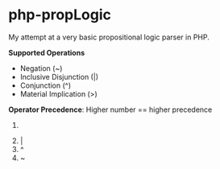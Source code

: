 php-propLogic
=============

My attempt at a very basic propositional logic parser in PHP.

**Supported Operations**
* Negation (~)
* Inclusive Disjunction (|)
* Conjunction (^)
* Material Implication (>)

**Operator Precedence**:
Higher number == higher precedence
1. >
2. |
3. ^
4. ~